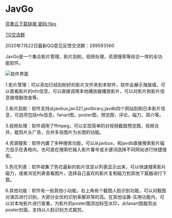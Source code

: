 # JavGo
<p><a href="https://goyunpan.lanzous.com/b0c2eoohe" rel="nofollow">蓝奏云下载链接 密码:fikp</a><br>

<p><a href="https://t.me/joinchat/STpKkhpHIy_vIksxQDrLDQ" rel="nofollow">TG交流群</a><br>
 
 2020年7月22日最新QQ意见反馈交流群：289593560

 JavGo是一个集合影片管理，影片刮削，视频处理，资源搜索等综合一体的全功能软件。
 
 ![软件界面](https://www.louimg.com/u/20200703/12160772.jpg)
 
1.影片管理：可以添加已经刮削好的影片文件夹到本软件，软件会展示海报墙，可以查看影片的nfo信息，可以直接调用本地播放器播放影片，可以对影片和影片信息做增删改查等。

2.影片刮削：软件支持从javbus,jav321,javlibrary,javdb四个网站刮削日本影片信息，可选项包括nfo信息，fanart图，poster图，预览图，评论，磁力，简介等。

3.视频处理：软件调用了ffmpeg，可以实现简单的对视频截取预览图，视频合并，裁剪片头广告，合并多张图片为长图的功能。

4.资源搜索：软件内置了多种搜索功能，可以从javbus，和javdb直接搜索影片磁力显示在表格内，也可直在搜索栏输入影片番号或关键词选择不同网站进行快捷搜索。

5.色花列表：软件收集了色花最新的影片信息以列表显示出来，可以快速搜索影片磁力，或者浏览列表查看图片，选择自己喜欢的影片复制磁力到其他下载器进行下载。

6.其他功能：软件有一些其他小功能，右上角有个截图人脸识别功能，可以对截图对演员进行识别，大部分女优的识别率都非常的高。在其他设置-实用功能内，可以对本地影片进行查重，为影片的poster图添加标签水印，从fanart图裁剪出poster封面，支持以人脸识别方式裁剪。
